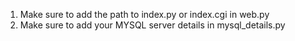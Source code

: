 1. Make sure to add the path to index.py or index.cgi in web.py
2. Make sure to add your MYSQL server details in mysql_details.py